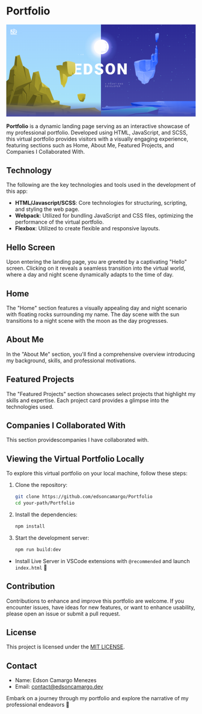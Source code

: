 # Portfolio

![Portfolio](./assets/images/thumb.png)

**Portfolio** is a dynamic landing page serving as an interactive showcase of my professional portfolio. Developed using HTML, JavaScript, and SCSS, this virtual portfolio provides visitors with a visually engaging experience, featuring sections such as Home, About Me, Featured Projects, and Companies I Collaborated With.

## Technology

The following are the key technologies and tools used in the development of this app:

-   **HTML/Javascript/SCSS**: Core technologies for structuring, scripting, and styling the web page.
-   **Webpack**: Utilized for bundling JavaScript and CSS files, optimizing the performance of the virtual portfolio.
-   **Flexbox**: Utilized to create flexible and responsive layouts.

## Hello Screen

Upon entering the landing page, you are greeted by a captivating "Hello" screen. Clicking on it reveals a seamless transition into the virtual world, where a day and night scene dynamically adapts to the time of day.

## Home

The "Home" section features a visually appealing day and night scenario with floating rocks surrounding my name. The day scene with the sun transitions to a night scene with the moon as the day progresses.

## About Me

In the "About Me" section, you'll find a comprehensive overview introducing my background, skills, and professional motivations.

## Featured Projects

The "Featured Projects" section showcases select projects that highlight my skills and expertise. Each project card provides a glimpse into the technologies used.

## Companies I Collaborated With

This section providescompanies I have collaborated with.

## Viewing the Virtual Portfolio Locally

To explore this virtual portfolio on your local machine, follow these steps:

1. Clone the repository:

    ```bash
    git clone https://github.com/edsoncamargo/Portfolio
    cd your-path/Portfolio
    ```

2. Install the dependencies:

    ```bash
    npm install
    ```

3. Start the development server:

    ```bash
    npm run build:dev
    ```

-   Install Live Server in VSCode extensions with `@recommended` and launch `index.html` 🚀

## Contribution

Contributions to enhance and improve this portfolio are welcome. If you encounter issues, have ideas for new features, or want to enhance usability, please open an issue or submit a pull request.

## License

This project is licensed under the [MIT LICENSE](./LICENSE).

## Contact

-   Name: Edson Camargo Menezes
-   Email: contact@edsoncamargo.dev

Embark on a journey through my portfolio and explore the narrative of my professional endeavors 🌟
